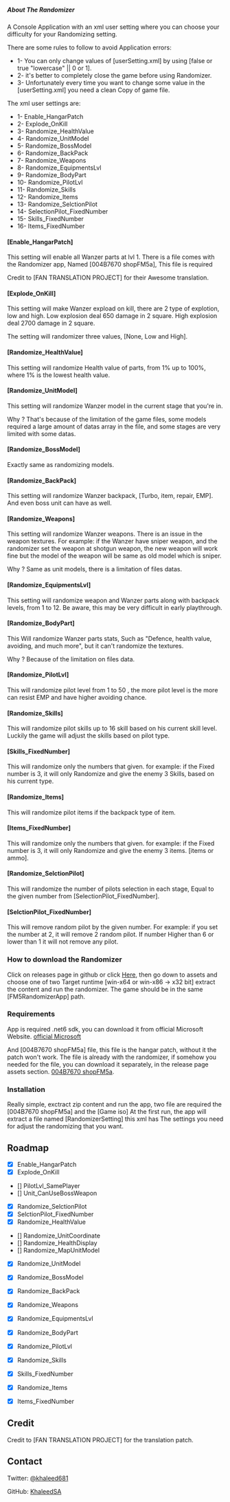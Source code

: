 <!-- ABOUT THE Randomizer -->
##### About The Randomizer

A Console Application with an xml user setting where you can choose your difficulty for your Randomizing setting.

There are some rules to follow to avoid Application errors:
* 1- You can only change values of [userSetting.xml] by using [false or true "lowercase" || 0 or 1].
* 2- it's better to completely close the game before using Randomizer.
* 3- Unfortunately every time you want to change some value in the [userSetting.xml] you need a clean Copy of game file.

The xml user settings are:
* 1- Enable_HangarPatch
* 2- Explode_OnKill
* 3- Randomize_HealthValue
* 4- Randomize_UnitModel
* 5- Randomize_BossModel
* 6- Randomize_BackPack
* 7- Randomize_Weapons
* 8- Randomize_EquipmentsLvl
* 9- Randomize_BodyPart
* 10- Randomize_PilotLvl
* 11- Randomize_Skills
* 12- Randomize_Items
* 13- Randomize_SelctionPilot
* 14- SelectionPilot_FixedNumber
* 15- Skills_FixedNumber
* 16- Items_FixedNumber



#### [Enable_HangarPatch]

This setting will enable all Wanzer parts at lvl 1.
There is a file comes with the Randomizer app, Named [004B7670 shopFM5a], This file is required

Credit to [FAN TRANSLATION PROJECT] for their Awesome translation.

#### [Explode_OnKill]

This setting will make Wanzer expload on kill, there are 2 type of explotion, low and high.
Low explosion deal 650 damage in 2 square.
High explosion deal 2700 damage in 2 square.

The setting will randomizer three values, [None, Low and High].

#### [Randomize_HealthValue]

This setting will randomize Health value of parts, from 1% up to 100%, where 1% is the lowest health value.


#### [Randomize_UnitModel]

This setting will randomize Wanzer model in the current stage that you're in.

Why ?
That's because of the limitation of the game files, some models required a large amount of datas array in the file,
and some stages are very limited with some datas.

#### [Randomize_BossModel]

Exactly same as randomizing models.

#### [Randomize_BackPack]

This setting will randomize Wanzer backpack, [Turbo, item, repair, EMP].
And even boss unit can have as well.

#### [Randomize_Weapons]

This setting will randomize Wanzer weapons.
There is an issue in the weapon textures.
For example: if the Wanzer have sniper weapon, and the randomizer set the weapon at shotgun weapon, 
the new weapon will work fine but the model of the weapon will be same as old model which is sniper.

Why ?
Same as unit models, there is a limitation of files datas.

#### [Randomize_EquipmentsLvl]

This setting will randomize weapon and Wanzer parts along with backpack levels, from 1 to 12.
Be aware, this may be very difficult in early playthrough.

#### [Randomize_BodyPart]

This Will randomize Wanzer parts stats, Such as "Defence, health value, avoiding, and much more", but it can't randomize the textures.

Why ?
Because of the limitation on files data.

#### [Randomize_PilotLvl]

This will randomize pilot level from 1 to 50 , the more pilot level is the more can resist EMP and have higher avoiding chance.

#### [Randomize_Skills]

This will randomize pilot skills up to 16 skill based on his current skill level.
Luckily the game will adjust the skills based on pilot type.

#### [Skills_FixedNumber]

This will randomize only the numbers that given.
for example: if the Fixed number is 3, it will only Randomize and give the enemy 3 Skills, based on his current type.

#### [Randomize_Items]

This will randomize pilot items if the backpack type of item.

#### [Items_FixedNumber]

This will randomize only the numbers that given.
for example: if the Fixed number is 3, it will only Randomize and give the enemy 3 items. [items or ammo].

#### [Randomize_SelctionPilot]

This will randomize the number of pilots selection in each stage, Equal to the given number from [SelectionPilot_FixedNumber].

#### [SelctionPilot_FixedNumber]

This will remove random pilot by the given number.
For example: if you set the number at 2, it will remove 2 random pilot.
If number Higher than 6 or lower than 1 it will not remove any pilot.

<!-- Downloading -->
### How to download the Randomizer

Click on releases page in github or click [Here](https://github.com/KhaleedSA/FM5RandomizerApp/releases/tag/v1.0.0-FM5), then go down to assets and choose one of two Target runtime [win-x64 or win-x86 -> x32 bit] extract the content and run the randomizer.
The game should be in the same [FM5RandomizerApp] path.

### Requirements

App is required .net6 sdk, you can download it from official Microsoft Website.
[official Microsoft](https://dotnet.microsoft.com/en-us/download/dotnet/6.0)

And [004B7670 shopFM5a] file, this file is the hangar patch, without it the patch won't work.
The file is already with the randomizer, if somehow you needed for the file, you can download it separately, in the release page assets section.
[004B7670 shopFM5a](https://github.com/KhaleedSA/FM5RandomizerApp/releases/tag/v1.0.0-FM5).

<!-- Installation -->
### Installation

Really simple, exctract zip content and run the app, two file are required the [004B7670 shopFM5a] and the [Game iso]
At the first run, the app will extract a file named [RandomizerSetting] this xml has The settings you need for adjust the randomizing that you want.

<!-- ROADMAP -->
## Roadmap

- [x] Enable_HangarPatch
- [x] Explode_OnKill
- [] PilotLvl_SamePlayer
- [] Unit_CanUseBossWeapon
- [x] Randomize_SelctionPilot
- [x] SelctionPilot_FixedNumber
- [x] Randomize_HealthValue
- [] Randomize_UnitCoordinate
- [] Randomize_HealthDisplay
- [] Randomize_MapUnitModel
- [x] Randomize_UnitModel
- [x] Randomize_BossModel
- [x] Randomize_BackPack
- [x] Randomize_Weapons
- [x] Randomize_EquipmentsLvl
- [x] Randomize_BodyPart
- [x] Randomize_PilotLvl
- [x] Randomize_Skills
- [x] Skills_FixedNumber
- [x] Randomize_Items
- [x] Items_FixedNumber


<!-- Credit -->
## Credit

Credit to [FAN TRANSLATION PROJECT] for the translation patch.

<!-- CONTACT -->
## Contact

Twitter: [@khaleed681](https://twitter.com/khaleed681)

GitHub: [KhaleedSA](https://github.com/KhaleedSA)

